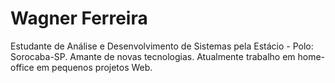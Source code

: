 <h1 aling="center">Wagner Ferreira</h1>
Estudante de Análise e Desenvolvimento de Sistemas pela Estácio - Polo: Sorocaba-SP.
Amante de novas tecnologias. 
Atualmente trabalho em home-office em pequenos projetos Web.


<!--
**wagnerferreirasi/wagnerferreirasi** is a ✨ _special_ ✨ repository because its `README.md` (this file) appears on your GitHub profile.

Here are some ideas to get you started:

- 🔭 I’m currently working on ...
- 🌱 I’m currently learning ...
- 👯 I’m looking to collaborate on ...
- 🤔 I’m looking for help with ...
- 💬 Ask me about ...
- 📫 How to reach me: ...
- 😄 Pronouns: ...
- ⚡ Fun fact: ...
-->
